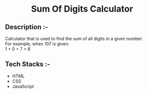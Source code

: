 # <p align="center">Sum Of Digits Calculator</p>

## Description :-

Calculator that is used to find the sum of all digits in a given number.<br>
For example, when 107 is given:<br>
1 + 0 + 7 = 8<br>

## Tech Stacks :-

- HTML
- CSS
- JavaScript

